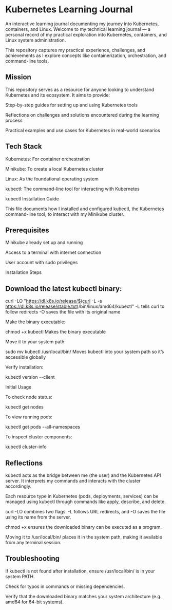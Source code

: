 # Kubernetes Learning Journal

An interactive learning journal documenting my journey into Kubernetes, containers, and Linux.
Welcome to my technical learning journal — a personal record of my practical exploration into Kubernetes, containers, and Linux system administration.

This repository captures my practical experience, challenges, and achievements as I explore concepts like containerization, orchestration, and command-line tools.


## Mission
This repository serves as a resource for anyone looking to understand Kubernetes and its ecosystem. It aims to provide:

Step-by-step guides for setting up and using Kubernetes tools

Reflections on challenges and solutions encountered during the learning process

Practical examples and use cases for Kubernetes in real-world scenarios

## Tech Stack
Kubernetes: For container orchestration

Minikube: To create a local Kubernetes cluster

Linux: As the foundational operating system

kubectl: The command-line tool for interacting with Kubernetes

kubectl Installation Guide

This file documents how I installed and configured kubectl, the Kubernetes command-line tool, to interact with my Minikube cluster.

## Prerequisites

Minikube already set up and running

Access to a terminal with internet connection

User account with sudo privileges

Installation Steps

## Download the latest kubectl binary:

curl -LO "https://dl.k8s.io/release/$(curl -L -s https://dl.k8s.io/release/stable.txt)/bin/linux/amd64/kubectl"
-L tells curl to follow redirects
-O saves the file with its original name

Make the binary executable:

chmod +x kubectl
Makes the binary executable

Move it to your system path:

sudo mv kubectl /usr/local/bin/
Moves kubectl into your system path so it’s accessible globally

Verify installation:

kubectl version --client

Initial Usage

To check node status:

kubectl get nodes

To view running pods:

kubectl get pods --all-namespaces

To inspect cluster components:

kubectl cluster-info

## Reflections

kubectl acts as the bridge between me (the user) and the Kubernetes API server. It interprets my commands and interacts with the cluster accordingly.

Each resource type in Kubernetes (pods, deployments, services) can be managed using kubectl through commands like apply, describe, and delete.

curl -LO combines two flags: -L follows URL redirects, and -O saves the file using its name from the server.

chmod +x ensures the downloaded binary can be executed as a program.

Moving it to /usr/local/bin/ places it in the system path, making it available from any terminal session.

## Troubleshooting

If kubectl is not found after installation, ensure /usr/local/bin/ is in your system PATH.

Check for typos in commands or missing dependencies.

Verify that the downloaded binary matches your system architecture (e.g., amd64 for 64-bit systems).
